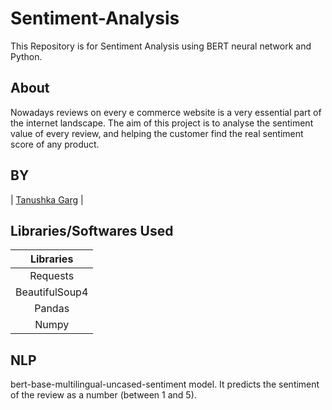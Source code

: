 # Sentiment-Analysis

This Repository is for Sentiment Analysis using BERT neural network and Python.

## About

Nowadays reviews on every e commerce website is a very essential part of the internet landscape. The aim of this project is to analyse the sentiment value of every review, and helping the customer find the real sentiment score of any product.

## BY

| [Tanushka Garg](https://github.com/Tanushkagarg) |  
 

## Libraries/Softwares Used
|Libraries|
| :------------: |  
|Requests |  
|BeautifulSoup4 |  
|Pandas|
|Numpy|
 



## NLP
bert-base-multilingual-uncased-sentiment model.
It predicts the sentiment of the review as a number (between 1 and 5).



